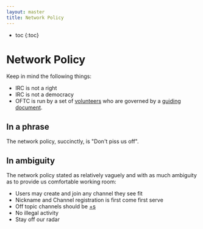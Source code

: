 ```yaml
---
layout: master
title: Network Policy
---
```

* toc
{:toc}

# Network Policy

Keep in mind the following things:

 * IRC is not a right
 * IRC is not a democracy
 * OFTC is run by a set of [volunteers](/staff) who are governed by a
[guiding document](/constitution).

## In a phrase

The network policy, succinctly, is "Don't piss us off".

## In ambiguity

The network policy stated as relatively vaguely and with as much ambiguity as
to provide us comfortable working room:

 * Users may create and join any channel they see fit
 * Nickname and Channel registration is first come first serve
 * Off topic channels should be [+s](/ChannelModes)
 * No illegal activity
 * Stay off our radar
